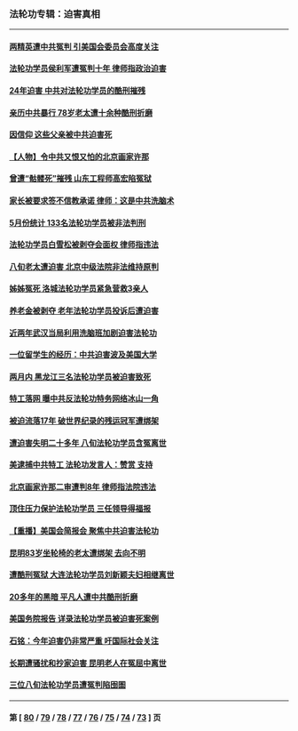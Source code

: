 ### 法轮功专辑：迫害真相
---
#### [两精英遭中共冤判 引美国会委员会高度关注](../../pages/nf4379/n14026429.md?07240430) 
#### [法轮功学员侯利军遭冤判十年 律师指政治迫害](../../pages/nf4379/n14020465.md?07240430) 
#### [24年迫害 中共对法轮功学员的酷刑摧残](../../pages/nf4379/n14016856.md?07240430) 
#### [亲历中共暴行 78岁老太遭十余种酷刑折磨](../../pages/nf4379/n14016167.md?07240430) 
#### [因信仰 这些父亲被中共迫害死](../../pages/nf4379/n14015381.md?07240430) 
#### [【人物】令中共又恨又怕的北京画家许那](../../pages/nf4379/n14015698.md?07240430) 
#### [曾遭“骷髅死”摧残 山东工程师高宏陷冤狱](../../pages/nf4379/n14014585.md?07240430) 
#### [家长被要求签不信教承诺 律师：这是中共洗脑术](../../pages/nf4379/n14014255.md?07240430) 
#### [5月份统计 133名法轮功学员被非法判刑](../../pages/nf4379/n14013124.md?07240430) 
#### [法轮功学员白雪松被剥夺会面权 律师指违法](../../pages/nf4379/n14012545.md?07240430) 
#### [八旬老太遭迫害 北京中级法院非法维持原判](../../pages/nf4379/n14011579.md?07240430) 
#### [姊姊冤死 洛城法轮功学员紧急营救3亲人](../../pages/nf4379/n14011859.md?07240430) 
#### [养老金被剥夺 老年法轮功学员投诉后遭迫害](../../pages/nf4379/n14011154.md?07240430) 
#### [近两年武汉当局利用洗脑班加剧迫害法轮功](../../pages/nf4379/n14009413.md?07240430) 
#### [一位留学生的经历：中共迫害波及美国大学](../../pages/nf4379/n14008375.md?07240430) 
#### [两月内 黑龙江三名法轮功学员被迫害致死](../../pages/nf4379/n14006552.md?07240430) 
#### [特工落网 曝中共反法轮功特务网络冰山一角](../../pages/nf4379/n14006412.md?07240430) 
#### [被迫流落17年 破世界纪录的残运冠军遭绑架](../../pages/nf4379/n14006004.md?07240430) 
#### [遭迫害失明二十多年 八旬法轮功学员含冤离世](../../pages/nf4379/n14005431.md?07240430) 
#### [美逮捕中共特工 法轮功发言人：赞赏 支持](../../pages/nf4379/n14005107.md?07240430) 
#### [北京画家许那二审遭判8年 律师指法院违法](../../pages/nf4379/n14004182.md?07240430) 
#### [顶住压力保护法轮功学员 三任领导得福报](../../pages/nf4379/n14002440.md?07240430) 
#### [【重播】美国会简报会 聚焦中共迫害法轮功](../../pages/nf4379/n14002932.md?07240430) 
#### [昆明83岁坐轮椅的老太遭绑架 去向不明](../../pages/nf4379/n14000874.md?07240430) 
#### [遭酷刑冤狱 大连法轮功学员刘新颖夫妇相继离世](../../pages/nf4379/n13998111.md?07240430) 
#### [20多年的黑暗 平凡人遭中共酷刑折磨](../../pages/nf4379/n13997976.md?07240430) 
#### [美国务院报告 详录法轮功学员被迫害死案例](../../pages/nf4379/n13997752.md?07240430) 
#### [石铭：今年迫害仍非常严重 吁国际社会关注](../../pages/nf4379/n13996099.md?07240430) 
#### [长期遭骚扰和抄家迫害 昆明老人在冤屈中离世](../../pages/nf4379/n13990487.md?07240430) 
#### [三位八旬法轮功学员遭冤判陷囹圄](../../pages/nf4379/n13988869.md?07240430) 

---
#### 第 [ [80](./80.md?07240430) / [79](./79.md?07240430) / [78](./78.md?07240430) / [77](./77.md?07240430) / [76](./76.md?07240430) / [75](./75.md?07240430) / [74](./74.md?07240430) / [73](./73.md?07240430) ] 页

